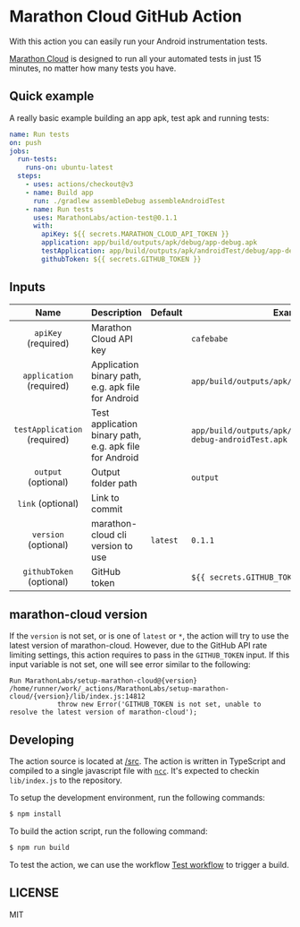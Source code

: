 # Marathon Cloud GitHub Action

With this action you can easily run your Android instrumentation tests.

[Marathon Cloud](https://marathonlabs.io) is designed to run all your automated tests in just 15 minutes, 
no matter how many tests you have. 

## Quick example

A really basic example building an app apk, test apk and running tests:

```yaml
name: Run tests
on: push
jobs:
  run-tests:
    runs-on: ubuntu-latest
  steps:
    - uses: actions/checkout@v3
    - name: Build app
      run: ./gradlew assembleDebug assembleAndroidTest
    - name: Run tests
      uses: MarathonLabs/action-test@0.1.1
      with:
        apiKey: ${{ secrets.MARATHON_CLOUD_API_TOKEN }}
        application: app/build/outputs/apk/debug/app-debug.apk
        testApplication: app/build/outputs/apk/androidTest/debug/app-debug-androidTest.apk
        githubToken: ${{ secrets.GITHUB_TOKEN }}
```

## Inputs

|             Name             | Description                                             | Default | Example                                                             |
| :--------------------------: | ------------------------------------------------------- | ------- | ------------------------------------------------------------------- |
|     `apiKey` (required)      | Marathon Cloud API key                                  |         | `cafebabe`                                                          |
|   `application` (required)   | Application binary path, e.g. apk file for Android      |         | `app/build/outputs/apk/debug/app-debug.apk`                          |
| `testApplication` (required) | Test application binary path, e.g. apk file for Android |         | `app/build/outputs/apk/androidTest/debug/app-debug-androidTest.apk` |
|     `output` (optional)      | Output folder path                                      |         | `output`                                                                  |
|      `link` (optional)       | Link to commit                                          |         |                                                                   |
| `version` (optional)         | marathon-cloud cli version to use                       | `latest`| `0.1.1`                                                             |
| `githubToken` (optional)     | GitHub token                                            |         | `${{ secrets.GITHUB_TOKEN }}`                                       |


## marathon-cloud version

If the `version` is not set, or is one of `latest` or `*`, the action will try to use the latest version of marathon-cloud.
However, due to the GitHub API rate limiting settings, this action requires to pass in the `GITHUB_TOKEN` input. If this input variable is not set, one will see error similar to the following:

```
Run MarathonLabs/setup-marathon-cloud@{version}
/home/runner/work/_actions/MarathonLabs/setup-marathon-cloud/{version}/lib/index.js:14812
            throw new Error('GITHUB_TOKEN is not set, unable to resolve the latest version of marathon-cloud');
```

## Developing

The action source is located at [/src](/src). The action is written in TypeScript and compiled to a single javascript file with [`ncc`][ncc]. It's expected to checkin `lib/index.js` to the repository.

To setup the development environment, run the following commands:

```bash
$ npm install
```

To build the action script, run the following command:

```bash
$ npm run build
```

To test the action, we can use the workflow [Test workflow](https://github.com/MarathonLabs/setup-marathon-cloud/actions/workflows/test-marathon-cloud.yaml) to trigger a build.

[ncc]: https://github.com/vercel/ncc
[marathon-cloud]: https://github.com/MarathonLabs/marathon-cloud-cli

## LICENSE

MIT
